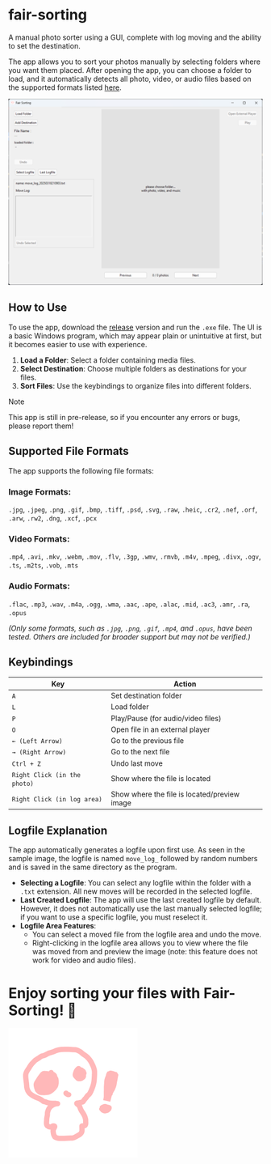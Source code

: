 # fair-sorting
A manual photo sorter using a GUI, complete with log moving and the ability to set the destination.

The app allows you to sort your photos manually by selecting folders where you want them placed. After opening the app, you can choose a folder to load, and it automatically detects all photo, video, or audio files based on the supported formats listed [here](#supported-file-formats).

<img src=screenshot.png>

## How to Use
To use the app, download the [release](https://github.com/ripaaf/fair-sorting/releases/) version and run the `.exe` file. The UI is a basic Windows program, which may appear plain or unintuitive at first, but it becomes easier to use with experience.

1. **Load a Folder**: Select a folder containing media files.
2. **Select Destination**: Choose multiple folders as destinations for your files.
3. **Sort Files**: Use the keybindings to organize files into different folders.

> [!NOTE]  
> This app is still in pre-release, so if you encounter any errors or bugs, please report them!

## Supported File Formats
The app supports the following file formats:

### Image Formats:
`.jpg`, `.jpeg`, `.png`, `.gif`, `.bmp`, `.tiff`, `.psd`, `.svg`, `.raw`, `.heic`, `.cr2`, `.nef`, `.orf`, `.arw`, `.rw2`, `.dng`, `.xcf`, `.pcx`

### Video Formats:
`.mp4`, `.avi`, `.mkv`, `.webm`, `.mov`, `.flv`, `.3gp`, `.wmv`, `.rmvb`, `.m4v`, `.mpeg`, `.divx`, `.ogv`, `.ts`, `.m2ts`, `.vob`, `.mts`

### Audio Formats:
`.flac`, `.mp3`, `.wav`, `.m4a`, `.ogg`, `.wma`, `.aac`, `.ape`, `.alac`, `.mid`, `.ac3`, `.amr`, `.ra`, `.opus`

_(Only some formats, such as `.jpg`, `.png`, `.gif`, `.mp4`, and `.opus`, have been tested. Others are included for broader support but may not be verified.)_

## Keybindings

| Key | Action |
|-----|--------|
| `A` | Set destination folder |
| `L` | Load folder |
| `P` | Play/Pause (for audio/video files) |
| `O` | Open file in an external player |
| `← (Left Arrow)` | Go to the previous file |
| `→ (Right Arrow)` | Go to the next file |
| `Ctrl + Z` | Undo last move |
| `Right Click (in the photo)` | Show where the file is located |
| `Right Click (in log area)` | Show where the file is located/preview image |

## Logfile Explanation
The app automatically generates a logfile upon first use. As seen in the sample image, the logfile is named `move_log_` followed by random numbers and is saved in the same directory as the program.

- **Selecting a Logfile**: You can select any logfile within the folder with a `.txt` extension. All new moves will be recorded in the selected logfile.
- **Last Created Logfile**: The app will use the last created logfile by default. However, it does not automatically use the last manually selected logfile; if you want to use a specific logfile, you must reselect it.
- **Logfile Area Features**:
  - You can select a moved file from the logfile area and undo the move.
  - Right-clicking in the logfile area allows you to view where the file was moved from and preview the image (note: this feature does not work for video and audio files).


# Enjoy sorting your files with **Fair-Sorting**! 🚀

<img src=cutecom.png>
